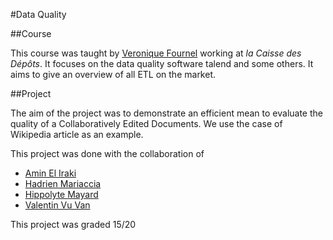 #Data Quality

##Course 

This course was taught by [Veronique Fournel](https://www.linkedin.com/in/v%C3%A9ronique-fournel-33061b61/) working at 
*la Caisse des Dépôts*. It focuses on the data quality software talend and some others. It aims to give an overview of
all ETL on the market.

##Project

The aim of the project was to demonstrate an efficient mean to evaluate the quality of a Collaboratively Edited Documents. 
We use the case of Wikipedia article as an example.

This project was done with the collaboration of 
* [Amin El Iraki](https://www.linkedin.com/in/hippolyte-mayard-5b330a140/)
* [Hadrien Mariaccia](https://www.linkedin.com/in/hadrien-mar/)
* [Hippolyte Mayard](https://www.linkedin.com/in/hippolyte-mayard-5b330a140/)
* [Valentin Vu Van](https://www.linkedin.com/in/valentin-vuvan-5883b015a/)

This project was graded 15/20
